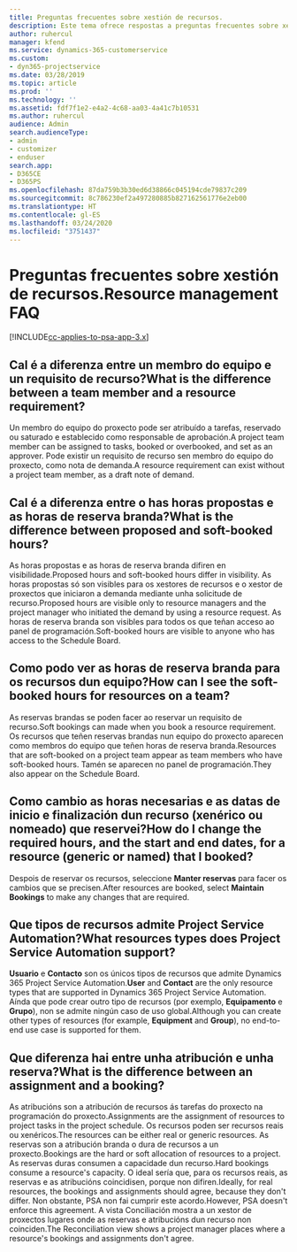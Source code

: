```yaml
---
title: Preguntas frecuentes sobre xestión de recursos.
description: Este tema ofrece respostas a preguntas frecuentes sobre xestión de recursos.
author: ruhercul
manager: kfend
ms.service: dynamics-365-customerservice
ms.custom:
- dyn365-projectservice
ms.date: 03/28/2019
ms.topic: article
ms.prod: ''
ms.technology: ''
ms.assetid: fdf7f1e2-e4a2-4c68-aa03-4a41c7b10531
ms.author: ruhercul
audience: Admin
search.audienceType:
- admin
- customizer
- enduser
search.app:
- D365CE
- D365PS
ms.openlocfilehash: 87da759b3b30ed6d38866c045194cde79837c209
ms.sourcegitcommit: 8c786230ef2a497280885b827162561776e2eb00
ms.translationtype: HT
ms.contentlocale: gl-ES
ms.lasthandoff: 03/24/2020
ms.locfileid: "3751437"
---
```

# <a name="resource-management-faq"></a><span data-ttu-id="7c5de-103">Preguntas frecuentes sobre xestión de recursos.</span><span class="sxs-lookup"><span data-stu-id="7c5de-103">Resource management FAQ</span></span>

[!INCLUDE[cc-applies-to-psa-app-3.x](../includes/cc-applies-to-psa-app-3x.md)]

## <a name="what-is-the-difference-between-a-team-member-and-a-resource-requirement"></a><span data-ttu-id="7c5de-104">Cal é a diferenza entre un membro do equipo e un requisito de recurso?</span><span class="sxs-lookup"><span data-stu-id="7c5de-104">What is the difference between a team member and a resource requirement?</span></span>

<span data-ttu-id="7c5de-105">Un membro do equipo do proxecto pode ser atribuído a tarefas, reservado ou saturado e establecido como responsable de aprobación.</span><span class="sxs-lookup"><span data-stu-id="7c5de-105">A project team member can be assigned to tasks, booked or overbooked, and set as an approver.</span></span> <span data-ttu-id="7c5de-106">Pode existir un requisito de recurso sen membro do equipo do proxecto, como nota de demanda.</span><span class="sxs-lookup"><span data-stu-id="7c5de-106">A resource requirement can exist without a project team member, as a draft note of demand.</span></span> 

## <a name="what-is-the-difference-between-proposed-and-soft-booked-hours"></a><span data-ttu-id="7c5de-107">Cal é a diferenza entre o has horas propostas e as horas de reserva branda?</span><span class="sxs-lookup"><span data-stu-id="7c5de-107">What is the difference between proposed and soft-booked hours?</span></span>

<span data-ttu-id="7c5de-108">As horas propostas e as horas de reserva branda difiren en visibilidade.</span><span class="sxs-lookup"><span data-stu-id="7c5de-108">Proposed hours and soft-booked hours differ in visibility.</span></span> <span data-ttu-id="7c5de-109">As horas propostas só son visibles para os xestores de recursos e o xestor de proxectos que iniciaron a demanda mediante unha solicitude de recurso.</span><span class="sxs-lookup"><span data-stu-id="7c5de-109">Proposed hours are visible only to resource managers and the project manager who initiated the demand by using a resource request.</span></span> <span data-ttu-id="7c5de-110">As horas de reserva branda son visibles para todos os que teñan acceso ao panel de programación.</span><span class="sxs-lookup"><span data-stu-id="7c5de-110">Soft-booked hours are visible to anyone who has access to the Schedule Board.</span></span>

## <a name="how-can-i-see-the-soft-booked-hours-for-resources-on-a-team"></a><span data-ttu-id="7c5de-111">Como podo ver as horas de reserva branda para os recursos dun equipo?</span><span class="sxs-lookup"><span data-stu-id="7c5de-111">How can I see the soft-booked hours for resources on a team?</span></span>

<span data-ttu-id="7c5de-112">As reservas brandas se poden facer ao reservar un requisito de recurso.</span><span class="sxs-lookup"><span data-stu-id="7c5de-112">Soft bookings can made when you book a resource requirement.</span></span> <span data-ttu-id="7c5de-113">Os recursos que teñen reservas brandas nun equipo do proxecto aparecen como membros do equipo que teñen horas de reserva branda.</span><span class="sxs-lookup"><span data-stu-id="7c5de-113">Resources that are soft-booked on a project team appear as team members who have soft-booked hours.</span></span> <span data-ttu-id="7c5de-114">Tamén se aparecen no panel de programación.</span><span class="sxs-lookup"><span data-stu-id="7c5de-114">They also appear on the Schedule Board.</span></span>

## <a name="how-do-i-change-the-required-hours-and-the-start-and-end-dates-for-a-resource-generic-or-named-that-i-booked"></a><span data-ttu-id="7c5de-115">Como cambio as horas necesarias e as datas de inicio e finalización dun recurso (xenérico ou nomeado) que reservei?</span><span class="sxs-lookup"><span data-stu-id="7c5de-115">How do I change the required hours, and the start and end dates, for a resource (generic or named) that I booked?</span></span>

<span data-ttu-id="7c5de-116">Despois de reservar os recursos, seleccione **Manter reservas** para facer os cambios que se precisen.</span><span class="sxs-lookup"><span data-stu-id="7c5de-116">After resources are booked, select **Maintain Bookings** to make any changes that are required.</span></span>

## <a name="what-resources-types-does-project-service-automation-support"></a><span data-ttu-id="7c5de-117">Que tipos de recursos admite Project Service Automation?</span><span class="sxs-lookup"><span data-stu-id="7c5de-117">What resources types does Project Service Automation support?</span></span>

<span data-ttu-id="7c5de-118">**Usuario** e **Contacto** son os únicos tipos de recursos que admite Dynamics 365 Project Service Automation.</span><span class="sxs-lookup"><span data-stu-id="7c5de-118">**User** and **Contact** are the only resource types that are supported in Dynamics 365 Project Service Automation.</span></span> <span data-ttu-id="7c5de-119">Aínda que pode crear outro tipo de recursos (por exemplo, **Equipamento** e **Grupo**), non se admite ningún caso de uso global.</span><span class="sxs-lookup"><span data-stu-id="7c5de-119">Although you can create other types of resources (for example, **Equipment** and **Group**), no end-to-end use case is supported for them.</span></span>

## <a name="what-is-the-difference-between-an-assignment-and-a-booking"></a><span data-ttu-id="7c5de-120">Que diferenza hai entre unha atribución e unha reserva?</span><span class="sxs-lookup"><span data-stu-id="7c5de-120">What is the difference between an assignment and a booking?</span></span>

<span data-ttu-id="7c5de-121">As atribucións son a atribución de recursos ás tarefas do proxecto na programación do proxecto.</span><span class="sxs-lookup"><span data-stu-id="7c5de-121">Assignments are the assignment of resources to project tasks in the project schedule.</span></span> <span data-ttu-id="7c5de-122">Os recursos poden ser recursos reais ou xenéricos.</span><span class="sxs-lookup"><span data-stu-id="7c5de-122">The resources can be either real or generic resources.</span></span> <span data-ttu-id="7c5de-123">As reservas son a atribución branda o dura de recursos a un proxecto.</span><span class="sxs-lookup"><span data-stu-id="7c5de-123">Bookings are the hard or soft allocation of resources to a project.</span></span> <span data-ttu-id="7c5de-124">As reservas duras consumen a capacidade dun recurso.</span><span class="sxs-lookup"><span data-stu-id="7c5de-124">Hard bookings consume a resource's capacity.</span></span> <span data-ttu-id="7c5de-125">O ideal sería que, para os recursos reais, as reservas e as atribucións coincidisen, porque non difiren.</span><span class="sxs-lookup"><span data-stu-id="7c5de-125">Ideally, for real resources, the bookings and assignments should agree, because they don't differ.</span></span> <span data-ttu-id="7c5de-126">Non obstante, PSA non fai cumprir este acordo.</span><span class="sxs-lookup"><span data-stu-id="7c5de-126">However, PSA doesn't enforce this agreement.</span></span> <span data-ttu-id="7c5de-127">A vista Conciliación mostra a un xestor de proxectos lugares onde as reservas e atribucións dun recurso non coinciden.</span><span class="sxs-lookup"><span data-stu-id="7c5de-127">The Reconciliation view shows a project manager places where a resource's bookings and assignments don't agree.</span></span>
